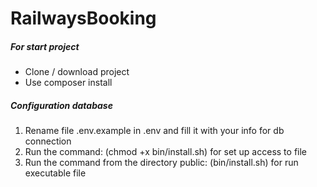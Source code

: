 <h1>RailwaysBooking</h1>
<h5>For start project</h5>
<ul>
<li>
Clone / download project
</li>
<li>
Use composer install
</li>
</ul>
</ol> 
<h5>Configuration database</h5>
<ol>
<li>
Rename file .env.example in .env and fill it with your info for db connection
</li>
<li>
Run the command: (chmod +x bin/install.sh) for set up access to file
</li>
<li>
Run the command from the directory public: (bin/install.sh) for run executable file
</li>
</ol>
